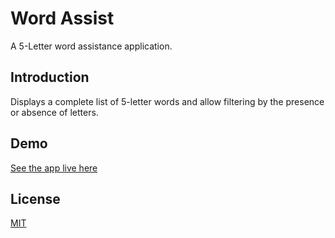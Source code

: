 # Word Assist
A 5-Letter word assistance application.

## Introduction

Displays a complete list of 5-letter words and allow filtering by the presence or absence of letters.

## Demo
[See the app live here](https://words.vincentramdhanie.com)

## License
[MIT](LICENSE)